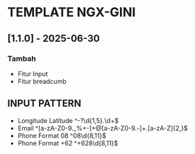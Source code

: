 # TEMPLATE NGX-GINI

## [1.1.0] - 2025-06-30
### Tambah
- Fitur Input
- Fitur breadcumb


## INPUT PATTERN
- Longitude Latitude ^-?\d{1,5}\.\d+$
- Email ^[a-zA-Z0-9._%+-]+@[a-zA-Z0-9.-]+\.[a-zA-Z]{2,}$
- Phone Format 08 ^08\d{8,11}$
- Phone Format +62 ^\+628\d{8,11}$
